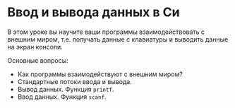 # Ввод и вывода данных в Си

В этом уроке вы научите ваши программы взаимодействовать с внешним миром, т.е. получать данные с клавиатуры и выводить данные на экран консоли.

Основные вопросы:
- Как программы взаимодействуют с внешним миром?
- Стандартные потоки ввода и вывода.
- Вывод данных. Функция `printf`.
- Ввод данных. Функция `scanf`.
